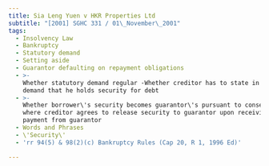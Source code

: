 ```yaml
---
title: Sia Leng Yuen v HKR Properties Ltd
subtitle: "[2001] SGHC 331 / 01\_November\_2001"
tags:
  - Insolvency Law
  - Bankruptcy
  - Statutory demand
  - Setting aside
  - Guarantor defaulting on repayment obligations
  - >-
    Whether statutory demand regular -Whether creditor has to state in statutory
    demand that he holds security for debt
  - >-
    Whether borrower\'s security becomes guarantor\'s pursuant to consent order
    where creditor agrees to release security to guarantor upon receiving
    payment from guarantor
  - Words and Phrases
  - \'Security\'
  - 'rr 94(5) & 98(2)(c) Bankruptcy Rules (Cap 20, R 1, 1996 Ed)'

---
```


